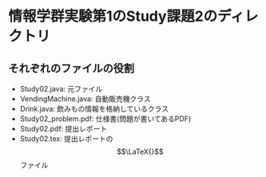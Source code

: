 # 情報学群実験第1のStudy課題2のディレクトリ

## それぞれのファイルの役割

* Study02.java: 元ファイル
* VendingMachine.java: 自動販売機クラス
* Drink.java: 飲みもの情報を格納しているクラス
* Study02_problem.pdf: 仕様書(問題が書いてあるPDF)
* Study02.pdf: 提出レポート
* Study02.tex: 提出レポートの$$\LaTeX{}$$ファイル
